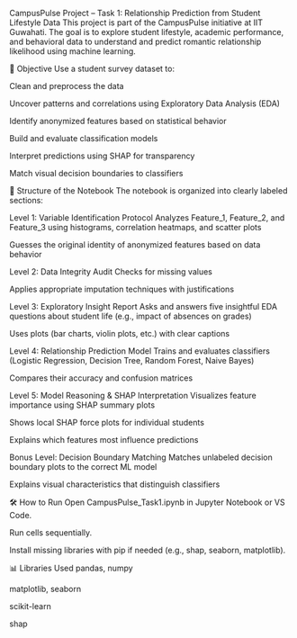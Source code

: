 CampusPulse Project – Task 1: Relationship Prediction from Student Lifestyle Data
This project is part of the CampusPulse initiative at IIT Guwahati. The goal is to explore student lifestyle, academic performance, and behavioral data to understand and predict romantic relationship likelihood using machine learning.

📌 Objective
Use a student survey dataset to:

Clean and preprocess the data

Uncover patterns and correlations using Exploratory Data Analysis (EDA)

Identify anonymized features based on statistical behavior

Build and evaluate classification models

Interpret predictions using SHAP for transparency

Match visual decision boundaries to classifiers

📁 Structure of the Notebook
The notebook is organized into clearly labeled sections:

Level 1: Variable Identification Protocol
Analyzes Feature_1, Feature_2, and Feature_3 using histograms, correlation heatmaps, and scatter plots

Guesses the original identity of anonymized features based on data behavior

Level 2: Data Integrity Audit
Checks for missing values

Applies appropriate imputation techniques with justifications

Level 3: Exploratory Insight Report
Asks and answers five insightful EDA questions about student life (e.g., impact of absences on grades)

Uses plots (bar charts, violin plots, etc.) with clear captions

Level 4: Relationship Prediction Model
Trains and evaluates classifiers (Logistic Regression, Decision Tree, Random Forest, Naive Bayes)

Compares their accuracy and confusion matrices

Level 5: Model Reasoning & SHAP Interpretation
Visualizes feature importance using SHAP summary plots

Shows local SHAP force plots for individual students

Explains which features most influence predictions

Bonus Level: Decision Boundary Matching
Matches unlabeled decision boundary plots to the correct ML model

Explains visual characteristics that distinguish classifiers

🛠️ How to Run
Open CampusPulse_Task1.ipynb in Jupyter Notebook or VS Code.

Run cells sequentially.

Install missing libraries with pip if needed (e.g., shap, seaborn, matplotlib).

📊 Libraries Used
pandas, numpy

matplotlib, seaborn

scikit-learn

shap


